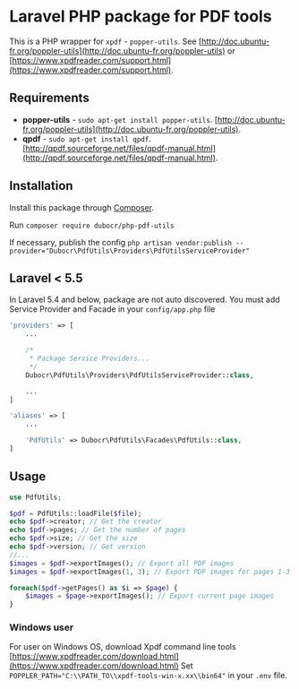 # Laravel PHP package for PDF tools

This is a PHP wrapper for `xpdf` - `popper-utils`. See [http://doc.ubuntu-fr.org/poppler-utils](http://doc.ubuntu-fr.org/poppler-utils) or [https://www.xpdfreader.com/support.html](https://www.xpdfreader.com/support.html).



## Requirements
* __popper-utils__ - `sudo apt-get install popper-utils`. [http://doc.ubuntu-fr.org/poppler-utils](http://doc.ubuntu-fr.org/poppler-utils).
* __qpdf__ - `sudo apt-get install qpdf`. [http://qpdf.sourceforge.net/files/qpdf-manual.html](http://qpdf.sourceforge.net/files/qpdf-manual.html).


## Installation

Install this package through [Composer](https://getcomposer.org/).

Run `composer require dubocr/php-pdf-utils`

If necessary, publish the config `php artisan vendor:publish --provider="Dubocr\PdfUtils\Providers\PdfUtilsServiceProvider"`

## Laravel < 5.5

In Laravel 5.4 and below, package are not auto discovered. You must add Service Provider and Facade in your `config/app.php` file
```php
'providers' => [
	...

	/*
	 * Package Service Providers...
	 */
	Dubocr\PdfUtils\Providers\PdfUtilsServiceProvider::class,

	...
]

'aliases' => [
	...

	'PdfUtils' => Dubocr\PdfUtils\Facades\PdfUtils::class,
]
```


## Usage

```php
use PdfUtils;
```

```php
$pdf = PdfUtils::loadFile($file);
echo $pdf->creator; // Get the creator
echo $pdf->pages; // Get the number of pages
echo $pdf->size; // Get the size
echo $pdf->version; // Get version
//...
$images = $pdf->exportImages(); // Export all PDF images
$images = $pdf->exportImages(1, 3); // Export PDF images for pages 1-3

foreach($pdf->getPages() as $i => $page) {
    $images = $page->exportImages(); // Export current page images
}
```


### Windows user

For user on Windows OS, download Xpdf command line tools [https://www.xpdfreader.com/download.html](https://www.xpdfreader.com/download.html)
Set `POPPLER_PATH="C:\\PATH_TO\\xpdf-tools-win-x.xx\\bin64"` in your `.env` file.
